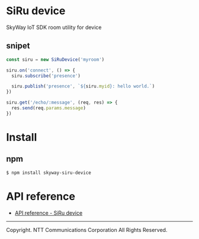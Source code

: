 # SiRu device

SkyWay IoT SDK room utility for device

## snipet

```javascript
const siru = new SiRuDevice('myroom')

siru.on('connect', () => {
  siru.subscribe('presence')

  siru.publish('presence', `${siru.myid}: hello world.`)
})

siru.get('/echo/:message', (req, res) => {
  res.send(req.params.message)
})
```

# Install

## npm

```bash
$ npm install skyway-siru-device
```

# API reference

* [API reference - SiRu device](https://github.com/nttcom/skyway-iot-sdk/blob/master/docs/apiref/siru_device.md)

---

Copyright. NTT Communications Corporation All Rights Reserved.
